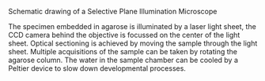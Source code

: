 Schematic drawing of a Selective Plane Illumination Microscope

The specimen embedded in agarose is illuminated by a laser light sheet, the CCD camera behind the
objective is focussed on the center of the light sheet. Optical sectioning is achieved by moving the
sample through the light sheet. Multiple acquisitions of the sample can be taken by rotating the agarose
column. The water in the sample chamber can be cooled by a Peltier device to slow down developmental
processes.
